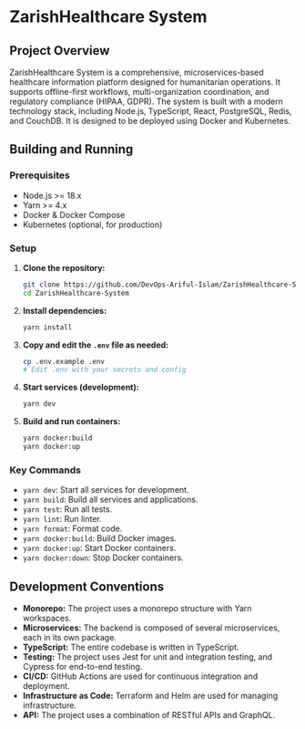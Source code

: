 # ZarishHealthcare System

## Project Overview

ZarishHealthcare System is a comprehensive, microservices-based healthcare information platform designed for humanitarian operations. It supports offline-first workflows, multi-organization coordination, and regulatory compliance (HIPAA, GDPR). The system is built with a modern technology stack, including Node.js, TypeScript, React, PostgreSQL, Redis, and CouchDB. It is designed to be deployed using Docker and Kubernetes.

## Building and Running

### Prerequisites

*   Node.js >= 18.x
*   Yarn >= 4.x
*   Docker & Docker Compose
*   Kubernetes (optional, for production)

### Setup

1.  **Clone the repository:**
    ```bash
    git clone https://github.com/DevOps-Ariful-Islam/ZarishHealthcare-System.git
    cd ZarishHealthcare-System
    ```
2.  **Install dependencies:**
    ```bash
    yarn install
    ```
3.  **Copy and edit the `.env` file as needed:**
    ```bash
    cp .env.example .env
    # Edit .env with your secrets and config
    ```
4.  **Start services (development):**
    ```bash
    yarn dev
    ```
5.  **Build and run containers:**
    ```bash
    yarn docker:build
    yarn docker:up
    ```

### Key Commands

*   `yarn dev`: Start all services for development.
*   `yarn build`: Build all services and applications.
*   `yarn test`: Run all tests.
*   `yarn lint`: Run linter.
*   `yarn format`: Format code.
*   `yarn docker:build`: Build Docker images.
*   `yarn docker:up`: Start Docker containers.
*   `yarn docker:down`: Stop Docker containers.

## Development Conventions

*   **Monorepo:** The project uses a monorepo structure with Yarn workspaces.
*   **Microservices:** The backend is composed of several microservices, each in its own package.
*   **TypeScript:** The entire codebase is written in TypeScript.
*   **Testing:** The project uses Jest for unit and integration testing, and Cypress for end-to-end testing.
*   **CI/CD:** GitHub Actions are used for continuous integration and deployment.
*   **Infrastructure as Code:** Terraform and Helm are used for managing infrastructure.
*   **API:** The project uses a combination of RESTful APIs and GraphQL.
